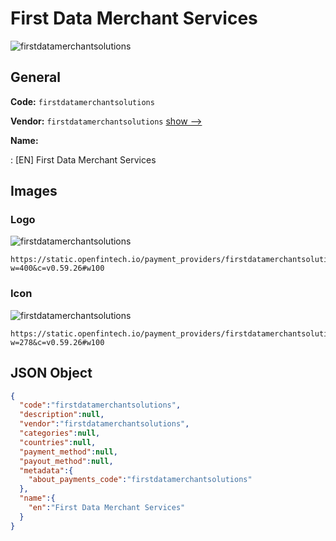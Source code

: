 
# First Data Merchant Services 
![firstdatamerchantsolutions](https://static.openfintech.io/payment_providers/firstdatamerchantsolutions/logo.svg?w=400&c=v0.59.26#w100)  

## General 
 
**Code:** `firstdatamerchantsolutions` 
 
**Vendor:** `firstdatamerchantsolutions` [show -->](/vendors/firstdatamerchantsolutions/) 
 
**Name:** 
 
:	[EN] First Data Merchant Services 
 

## Images 

### Logo 
 
![firstdatamerchantsolutions](https://static.openfintech.io/payment_providers/firstdatamerchantsolutions/logo.svg?w=400&c=v0.59.26#w100)  

```
https://static.openfintech.io/payment_providers/firstdatamerchantsolutions/logo.svg?w=400&c=v0.59.26#w100
```  

### Icon 
 
![firstdatamerchantsolutions](https://static.openfintech.io/payment_providers/firstdatamerchantsolutions/icon.svg?w=278&c=v0.59.26#w100)  

```
https://static.openfintech.io/payment_providers/firstdatamerchantsolutions/icon.svg?w=278&c=v0.59.26#w100
```  

## JSON Object 

```json
{
  "code":"firstdatamerchantsolutions",
  "description":null,
  "vendor":"firstdatamerchantsolutions",
  "categories":null,
  "countries":null,
  "payment_method":null,
  "payout_method":null,
  "metadata":{
    "about_payments_code":"firstdatamerchantsolutions"
  },
  "name":{
    "en":"First Data Merchant Services"
  }
}
```  
